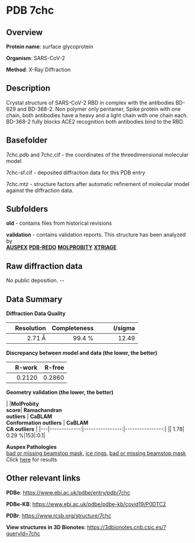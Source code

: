 # PDB 7chc

## Overview

**Protein name**: surface glycoprotein

**Organism**: SARS-CoV-2

**Method**: X-Ray Diffraction

## Description

Crystal structure of SARS-CoV-2 RBD in complex with the antibodies BD-629 and BD-368-2. Non polymer only pentamer, Spike protein with one chain, both antibodies have a heavy and a light chain with one chain each. BD-368-2 fully blocks ACE2 recognition both antibodies bind to the RBD. 

## Basefolder

7chc.pdb and 7chc.cif - the coordinates of the threedimensional molecular model

7chc-sf.cif - deposited diffraction data for this PDB entry

7chc.mtz - structure factors after automatic refinement of molecular model against the diffraction data.

## Subfolders



**old** - contains files from historical revisions

**validation** - contains validation reports. This structure has been analyzed by <br>[**AUSPEX**](https://github.com/thorn-lab/coronavirus_structural_task_force/tree/master/pdb/surface_glycoprotein/SARS-CoV-2/7chc/validation/auspex) [**PDB-REDO**](https://github.com/thorn-lab/coronavirus_structural_task_force/tree/master/pdb/surface_glycoprotein/SARS-CoV-2/7chc/validation/pdb-redo) [**MOLPROBITY**](https://github.com/thorn-lab/coronavirus_structural_task_force/tree/master/pdb/surface_glycoprotein/SARS-CoV-2/7chc/validation/molprobity) [**XTRIAGE**](https://github.com/thorn-lab/coronavirus_structural_task_force/blob/master/pdb/surface_glycoprotein/SARS-CoV-2/7chc/validation/Xtriage_output.log)   



## Raw diffraction data

No public deposition. --<br> 

## Data Summary
**Diffraction Data Quality**

|   | Resolution | Completeness| I/sigma |
|---|-------------:|----------------:|--------------:|
|   |2.71 Å|99.4  %|<img width=50/>12.49|

**Discrepancy between model and data (the lower, the better)**

|   | **R-work**| **R-free**   
|---|-------------:|----------------:|           
||  0.2120|  0.2860|

**Geometry validation (the lower, the better)**

|   |**MolProbity<br>score**| **Ramachandran<br>outliers** | **CaBLAM<br>Conformation outliers** | **CaBLAM<br>CA outliers** |
|---|-------------:|----------------:|----------------:|
||  1.78|  0.29 %|153|:0.1|

**Auspex Pathologies**<br> [bad or missing beamstop mask](https://www.auspex.de/pathol/#2), [ice rings](https://www.auspex.de/pathol/#1), [bad or missing beamstop mask](https://www.auspex.de/pathol/#2)<br>Click [here](https://github.com/thorn-lab/coronavirus_structural_task_force/blob/master/pdb/surface_glycoprotein/SARS-CoV-2/7chc/validation/auspex/7chc_auspex_comments.txt)  for results

 



## Other relevant links 
**PDBe**:  https://www.ebi.ac.uk/pdbe/entry/pdb/7chc

**PDBe-KB**: https://www.ebi.ac.uk/pdbe/pdbe-kb/covid19/P0DTC2 
 
**PDBr**: https://www.rcsb.org/structure/7chc 

**View structures in 3D Bionotes**: https://3dbionotes.cnb.csic.es/?queryId=7chc


